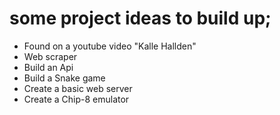 # some project ideas to build up;

* Found on a youtube video "Kalle Hallden"
* Web scraper
* Build an Api
* Build a Snake game
* Create a basic web server
* Create a Chip-8 emulator
